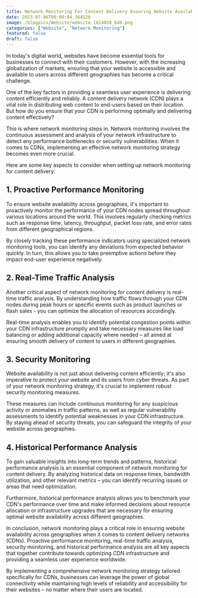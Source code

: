 ```yaml
---
title: Network Monitoring For Content Delivery Ensuring Website Availability Across Geographies
date: 2023-07-06T00:00:04.364526
image: /blogpics/Website/website-1624028_640.png
categories: ["Website", "Network Monitoring"]
featured: false
draft: false
---
```

In today's digital world, websites have become essential tools for businesses to connect with their customers. However, with the increasing globalization of markets, ensuring that your website is accessible and available to users across different geographies has become a critical challenge.

One of the key factors in providing a seamless user experience is delivering content efficiently and reliably. A content delivery network (CDN) plays a vital role in distributing web content to end-users based on their location. But how do you ensure that your CDN is performing optimally and delivering content effectively?

This is where network monitoring steps in. Network monitoring involves the continuous assessment and analysis of your network infrastructure to detect any performance bottlenecks or security vulnerabilities. When it comes to CDNs, implementing an effective network monitoring strategy becomes even more crucial.

Here are some key aspects to consider when setting up network monitoring for content delivery:

## 1. Proactive Performance Monitoring

To ensure website availability across geographies, it's important to proactively monitor the performance of your CDN nodes spread throughout various locations around the world. This involves regularly checking metrics such as response time, latency, throughput, packet loss rate, and error rates from different geographical regions.

By closely tracking these performance indicators using specialized network monitoring tools, you can identify any deviations from expected behavior quickly. In turn, this allows you to take preemptive actions before they impact end-user experience negatively.

## 2. Real-Time Traffic Analysis

Another critical aspect of network monitoring for content delivery is real-time traffic analysis. By understanding how traffic flows through your CDN nodes during peak hours or specific events such as product launches or flash sales - you can optimize the allocation of resources accordingly.

Real-time analysis enables you to identify potential congestion points within your CDN infrastructure promptly and take necessary measures like load balancing or adding additional capacity where needed – all aimed at ensuring smooth delivery of content to users in different geographies.

## 3. Security Monitoring

Website availability is not just about delivering content efficiently; it's also imperative to protect your website and its users from cyber threats. As part of your network monitoring strategy, it's crucial to implement robust security monitoring measures.

These measures can include continuous monitoring for any suspicious activity or anomalies in traffic patterns, as well as regular vulnerability assessments to identify potential weaknesses in your CDN infrastructure. By staying ahead of security threats, you can safeguard the integrity of your website across geographies.

## 4. Historical Performance Analysis

To gain valuable insights into long-term trends and patterns, historical performance analysis is an essential component of network monitoring for content delivery. By analyzing historical data on response times, bandwidth utilization, and other relevant metrics – you can identify recurring issues or areas that need optimization.

Furthermore, historical performance analysis allows you to benchmark your CDN's performance over time and make informed decisions about resource allocation or infrastructure upgrades that are necessary for ensuring optimal website availability across different geographies.

In conclusion, network monitoring plays a critical role in ensuring website availability across geographies when it comes to content delivery networks (CDNs). Proactive performance monitoring, real-time traffic analysis, security monitoring, and historical performance analysis are all key aspects that together contribute towards optimizing CDN infrastructure and providing a seamless user experience worldwide.

By implementing a comprehensive network monitoring strategy tailored specifically for CDNs, businesses can leverage the power of global connectivity while maintaining high levels of reliability and accessibility for their websites – no matter where their users are located.